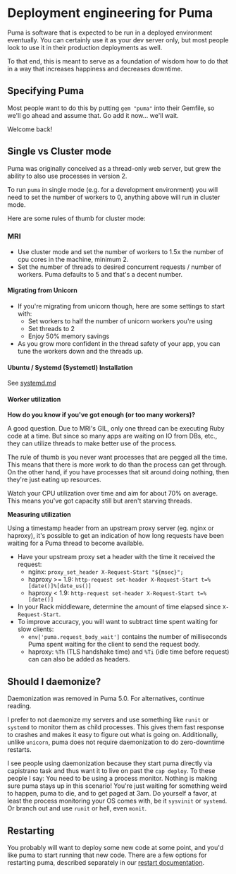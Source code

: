 # Deployment engineering for Puma

Puma is software that is expected to be run in a deployed environment eventually.
You can certainly use it as your dev server only, but most people look to use
it in their production deployments as well.

To that end, this is meant to serve as a foundation of wisdom how to do that
in a way that increases happiness and decreases downtime.

## Specifying Puma

Most people want to do this by putting `gem "puma"` into their Gemfile, so we'll
go ahead and assume that. Go add it now... we'll wait.

Welcome back!

## Single vs Cluster mode

Puma was originally conceived as a thread-only web server, but grew the ability to
also use processes in version 2.

To run `puma` in single mode (e.g. for a development environment) you will need to
set the number of workers to 0, anything above will run in cluster mode.

Here are some rules of thumb for cluster mode:

### MRI

* Use cluster mode and set the number of workers to 1.5x the number of cpu cores
  in the machine, minimum 2.
* Set the number of threads to desired concurrent requests / number of workers.
  Puma defaults to 5 and that's a decent number.

#### Migrating from Unicorn

* If you're migrating from unicorn though, here are some settings to start with:
  * Set workers to half the number of unicorn workers you're using
  * Set threads to 2
  * Enjoy 50% memory savings
* As you grow more confident in the thread safety of your app, you can tune the
  workers down and the threads up.

#### Ubuntu / Systemd (Systemctl) Installation

See [systemd.md](systemd.md)

#### Worker utilization

**How do you know if you've got enough (or too many workers)?**

A good question. Due to MRI's GIL, only one thread can be executing Ruby code at a time.
But since so many apps are waiting on IO from DBs, etc., they can utilize threads
to make better use of the process.

The rule of thumb is you never want processes that are pegged all the time. This
means that there is more work to do than the process can get through. On the other
hand, if you have processes that sit around doing nothing, then they're just eating
up resources.

Watch your CPU utilization over time and aim for about 70% on average. This means
you've got capacity still but aren't starving threads.

**Measuring utilization**

Using a timestamp header from an upstream proxy server (eg. nginx or haproxy), it's
possible to get an indication of how long requests have been waiting for a Puma
thread to become available.

* Have your upstream proxy set a header with the time it received the request:
    * nginx: `proxy_set_header X-Request-Start "${msec}";`
    * haproxy >= 1.9: `http-request set-header X-Request-Start t=%[date()]%[date_us()]`
    * haproxy < 1.9: `http-request set-header X-Request-Start t=%[date()]`
* In your Rack middleware, determine the amount of time elapsed since `X-Request-Start`.
* To improve accuracy, you will want to subtract time spent waiting for slow clients:
    * `env['puma.request_body_wait']` contains the number of milliseconds Puma spent
      waiting for the client to send the request body.
    * haproxy: `%Th` (TLS handshake time) and `%Ti` (idle time before request) can
      can also be added as headers.

## Should I daemonize?

Daemonization was removed in Puma 5.0. For alternatives, continue reading.

I prefer to not daemonize my servers and use something like `runit` or `systemd` to
monitor them as child processes. This gives them fast response to crashes and
makes it easy to figure out what is going on. Additionally, unlike `unicorn`,
puma does not require daemonization to do zero-downtime restarts.

I see people using daemonization because they start puma directly via capistrano
task and thus want it to live on past the `cap deploy`. To these people I say:
You need to be using a process monitor. Nothing is making sure puma stays up in
this scenario! You're just waiting for something weird to happen, puma to die,
and to get paged at 3am. Do yourself a favor, at least the process monitoring
your OS comes with, be it `sysvinit` or `systemd`. Or branch out
and use `runit` or hell, even `monit`.

## Restarting

You probably will want to deploy some new code at some point, and you'd like
puma to start running that new code. There are a few options for restarting
puma, described separately in our [restart documentation](restart.md).
